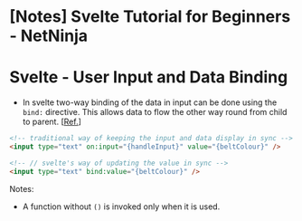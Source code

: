 # [Notes] Svelte Tutorial for Beginners - NetNinja

# Svelte - User Input and Data Binding

- In svelte two-way binding of the data in input can be done using the `bind:` directive. This allows data to flow the other way round from child to parent. [[Ref.](https://svelte.dev/docs/element-directives#bind-property)]

```html
<!-- traditional way of keeping the input and data display in sync -->
<input type="text" on:input="{handleInput}" value="{beltColour}" />

<!-- // svelte's way of updating the value in sync -->
<input type="text" bind:value="{beltColour}" />
```

Notes:

- A function without `()` is invoked only when it is used.
